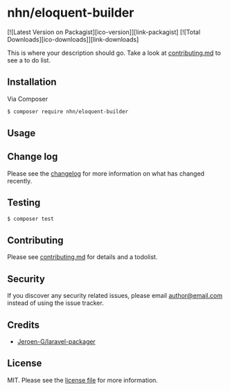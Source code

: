 # nhn/eloquent-builder

[![Latest Version on Packagist][ico-version]][link-packagist]
[![Total Downloads][ico-downloads]][link-downloads]

This is where your description should go. Take a look at [contributing.md](contributing.md) to see a to do list.

## Installation

Via Composer

```bash
$ composer require nhn/eloquent-builder
```

## Usage

## Change log

Please see the [changelog](changelog.md) for more information on what has changed recently.

## Testing

```bash
$ composer test
```

## Contributing

Please see [contributing.md](contributing.md) for details and a todolist.

## Security

If you discover any security related issues, please email author@email.com instead of using the issue tracker.

## Credits

- [Jeroen-G/laravel-packager](https://github.com/Jeroen-G/laravel-packager)

## License

MIT. Please see the [license file](license.md) for more information.
